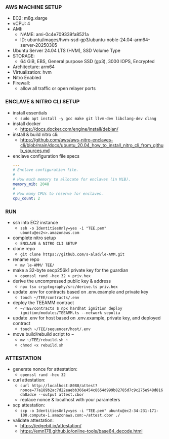 
### AWS MACHINE SETUP  
- EC2: m8g.xlarge
- vCPU: 4
- AMI:
    - NAME: ami-0c4e709339fa8521a
    - ID: ubuntu/images/hvm-ssd-gp3/ubuntu-noble-24.04-arm64-server-20250305
- Ubuntu Server 24.04 LTS (HVM), SSD Volume Type
- STORAGE:
    - 64 GiB, EBS, General purpose SSD (gp3), 3000 IOPS, Encrypted
- Architecture: arm64
- Virtualization: hvm
- Nitro Enabled
- Firewall:
    - allow all traffic or open relayer ports

### ENCLAVE & NITRO CLI SETUP
- install essentials
    - `sudo apt install -y gcc make git llvm-dev libclang-dev clang`
- install docker
    - https://docs.docker.com/engine/install/debian/
- install & build nitro cli:
    - https://github.com/aws/aws-nitro-enclaves-cli/blob/main/docs/ubuntu_20.04_how_to_install_nitro_cli_from_github_sources.md
- enclave configuration file specs
    ```yaml
    ---
    # Enclave configuration file.
    #
    # How much memory to allocate for enclaves (in MiB).
    memory_mib: 2048
    #
    # How many CPUs to reserve for enclaves.
    cpu_count: 2
    ```

### RUN
- ssh into EC2 instance
    - `ssh -o IdentitiesOnly=yes -i "TEE.pem" ubuntu@ec2<>.amazonaws.com`
- complete nitro setup
    - `ENCLAVE & NITRO CLI SETUP`
- clone repo
    - `git clone https://github.com/s-alad/le-AMM.git`
- rename repo
    - `mv le-AMM/ TEE/`
- make a 32-byte secp256k1 private key for the guardian
    - `openssl rand -hex 32 > priv.hex`
- derive the uncompressed public key & address
    - `npx tsx cryptography/src/derive.ts priv.hex`
- update .env for contracts based on .env.example and private key
    - `touch ~/TEE/contracts/.env`
- deploy the TEEAMM contract
    - `~/TEE/contracts $ npx hardhat ignition deploy ignition/modules/TEEAMM.ts --network sepolia`
- update .env for host based on .env.example, private key, and deployed contract
    - `touch ~/TEE/sequencer/host/.env`
- move build/rebuild script to ~
    - `mv ~/TEE/rebuild.sh ~`
    - `chmod +x rebuild.sh`

### ATTESTATION
- generate nonce for attestation:
    - `openssl rand -hex 32`
- curl attestation:
    - `curl http://localhost:8080/attest?nonce=77a189b2ac7d22eaebb366e454c8654d999b82785d7c9c275e948d816da8adce --output attest.cbor`
    - replace nonce & localhost with your parameters
- scp attestation:
    - `scp -o IdentitiesOnly=yes -i "TEE.pem" ubuntu@ec2-34-231-171-100.compute-1.amazonaws.com:~/attest.cbor ./`
- validate attestation:
    - https://edgebit.io/attestation/ 
    - https://emn178.github.io/online-tools/base64_decode.html